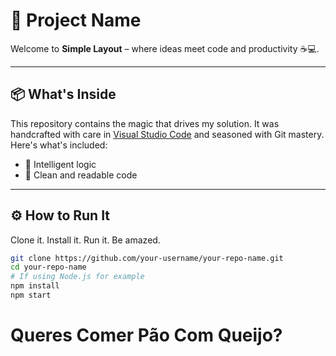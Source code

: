 # 🚀 Project Name

Welcome to **Simple Layout** – where ideas meet code and productivity ☕💻.

---

## 📦 What's Inside

This repository contains the magic that drives my solution. It was handcrafted with care in [Visual Studio Code](https://code.visualstudio.com/) and seasoned with Git mastery. Here's what's included:

- 🤖 Intelligent logic
- 🎨 Clean and readable code

---

## ⚙️ How to Run It

Clone it. Install it. Run it. Be amazed.

```bash
git clone https://github.com/your-username/your-repo-name.git
cd your-repo-name
# If using Node.js for example
npm install
npm start
```

# Queres Comer Pão Com Queijo?
